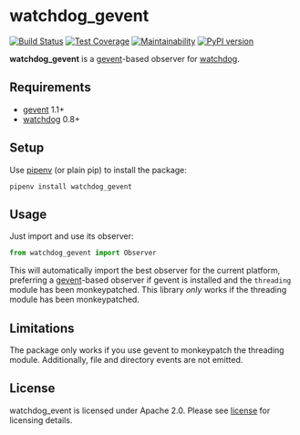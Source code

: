 # watchdog_gevent

[![Build Status](https://travis-ci.org/Bogdanp/watchdog_gevent.svg?branch=master)](https://travis-ci.org/Bogdanp/watchdog_gevent)
[![Test Coverage](https://api.codeclimate.com/v1/badges/b288682ded2e897df6c3/test_coverage)](https://codeclimate.com/github/Bogdanp/watchdog_gevent/test_coverage)
[![Maintainability](https://api.codeclimate.com/v1/badges/b288682ded2e897df6c3/maintainability)](https://codeclimate.com/github/Bogdanp/watchdog_gevent/maintainability)
[![PyPI version](https://badge.fury.io/py/watchdog-gevent.svg)](https://badge.fury.io/py/watchdog-gevent)

**watchdog_gevent** is a [gevent]-based observer for [watchdog].


## Requirements

* [gevent] 1.1+
* [watchdog] 0.8+


## Setup

Use [pipenv][pipenv] (or plain pip) to install the package:

    pipenv install watchdog_gevent


## Usage

Just import and use its observer:

``` python
from watchdog_gevent import Observer
```

This will automatically import the best observer for the current
platform, preferring a [gevent]-based observer if gevent is installed
and the `threading` module has been monkeypatched.  This library
*only* works if the threading module has been monkeypatched.


## Limitations

The package only works if you use gevent to monkeypatch the threading
module.  Additionally, file and directory events are not emitted.


## License

watchdog_event is licensed under Apache 2.0.  Please see [license] for
licensing details.


[gevent]: http://www.gevent.org/
[watchdog]: http://pythonhosted.org/watchdog/
[pipenv]: https://docs.pipenv.org
[license]: https://github.com/Bogdanp/watchdog_gevent/blob/master/LICENSE
